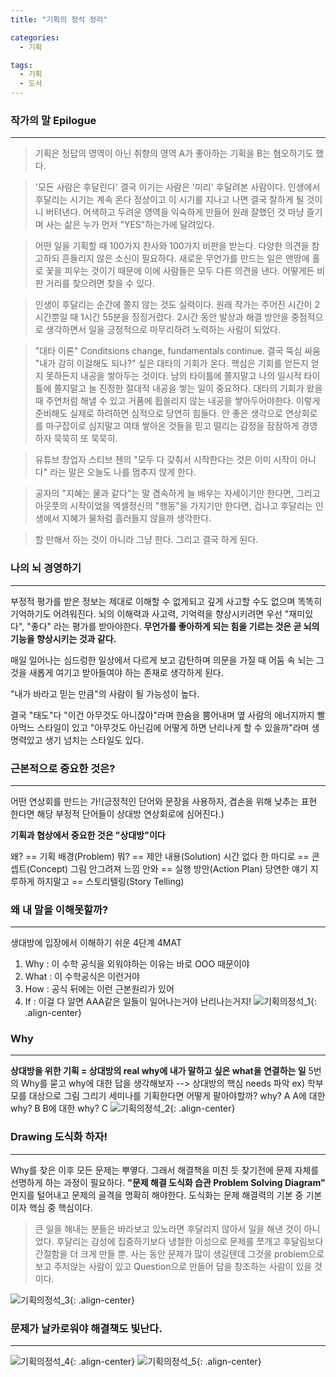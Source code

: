 ```yaml
---
title: "기획의 정석 정리"

categories:
  - 기획

tags:
  - 기획
  - 도서
---
```


### 작가의 말 Epilogue

---

> 기획은 정답의 영역이 아닌 취향의 영역 A가 좋아하는 기획을 B는 혐오하기도 했다.

> '모든 사람은 후달린다' 결국 이기는 사람은 '미리' 후달려본 사람이다.
> 인생에서 후달리는 시기는 계속 온다 정상이고 이 시기를 지나고 나면 결국 잘하게 될 것이니 버텨낸다.
> 어색하고 두려운 영역을 익숙하게 만들어 원래 잘했던 것 마냥 즐기며 사는 삶은 누가 먼저 "YES"하는가에 달려있다.

> 어떤 일을 기획할 때 100가지 찬사와 100가지 비판을 받는다.
> 다양한 의견을 참고하되 흔들리지 않은 소신이 필요하다.
> 새로운 무언가를 만드는 일은 맨땅에 홀로 꽃을 피우는 것이기 때문에 이에 사람들은 모두 다른 의견을 낸다. 어떻게든 비판 거리를 찾으려면 찾을 수 있다.

> 인생이 후달리는 순간에 쫄지 않는 것도 실력이다.
> 원래 작가는 주어진 시간이 2시간뿐일 때 1시간 55분을 징징거렸다.
> 2시간 동안 발상과 해결 방안을 중점적으로 생각하면서 일을 긍정적으로 마무리하려 노력하는 사람이 되었다.

> "대타 이론" Conditsions change, fundamentals continue. 결국 뚝심 싸움
> "내가 감히 이걸해도 되나?" 싶은 대타의 기회가 온다.
> 핵심은 기회를 얻든지 얻지 못하든지 내공을 쌓아두는 것이다.
> 남의 타이틀에 쫄지말고 나의 일시적 타이틀에 쫄지말고 늘 진정한 절대적 내공을 쌓는 일이 중요하다.
> 대타의 기회가 왔을 때 주연처럼 해낼 수 있고 거품에 휩쓸리지 않는 내공을 쌓아두어야한다.
> 이렇게 준비해도 실제로 하려하면 심적으로 당연히 힘들다.
> 안 좋은 생각으로 연상회로를 마구잡이로 심지말고 여태 쌓아온 것들을 믿고 떨리는 감정을 잠잠하게 경영하자 묵묵히 또 묵묵히.

> 유튜브 창업자 스티브 첸의 "모두 다 갖춰서 시작한다는 것은 이미 시작이 아니다" 라는 말은 오늘도 나를 멈추지 않게 한다.

> 공자의 "지혜는 물과 같다"는 말 겸속하게 늘 배우는 자세이기만 한다면, 그리고 아웃풋의 시작이었을 엑셀정신의 "행동"을 가지기만 한다면, 겁나고 후달리는 인생에서 지혜가 물처럼 흘러들지 않을까 생각한다.

> 할 만해서 하는 것이 아니라 그냥 한다. 그리고 결국 하게 된다.

### 나의 뇌 경영하기

---

부정적 평가를 받은 정보는 제대로 이해할 수 없게되고 깊게 사고할 수도 없으며 똑똑히 기억하기도 어려워진다.
뇌의 이해력과 사고력, 기억력을 향상시키려면 우선 "재미있다", "좋다" 라는 평가를 받아야한다.
**무언가를 좋아하게 되는 힘을 기르는 것은 곧 뇌의 기능을 향상시키는 것과 같다.**

매일 일어나는 심드렁한 일상에서 다르게 보고 감탄하며 의문을 가질 때 어둠 속 뇌는 그것을 새롭게 여기고 받아들여야 하는 존재로 생각하게 된다.

"내가 바라고 믿는 만큼"의 사람이 될 가능성이 높다.

결국 "태도"다 "이건 아무것도 아니잖아"라며 한숨을 뿜어내며 옆 사람의 에너지까지 빨아먹느 스타일이 있고 "아무것도 아닌김에 어떻게 하면 난리나게 할 수 있을까"라며 생명력있고 생기 넘치는 스타일도 있다.

### 근본적으로 중요한 것은?

---

어떤 연상회를 만드는 가!(긍정적인 단어와 문장을 사용하자, 겸손을 위해 낮추는 표현 한다면 해당 부정적 단어들이 상대방 연상회로에 심어진다.)

**기획과 협상에서 중요한 것은 "상대방"이다**

왜? == 기획 배경(Problem)
뭐? == 제안 내용(Solution)
시간 없다 한 마디로 == 콘셉트(Concept)
그림 안그려져 느낌 안와 == 실행 방안(Action Plan)
당연한 얘기 지루하게 하지말고 == 스토리텔링(Story Telling)

### 왜 내 말을 이해못할까?

---

생대방에 입장에서 이해하기 쉬운 4단계
4MAT

1. Why : 이 수학 공식을 외워야하는 이유는 바로 OOO 때문이야
2. What : 이 수학공식은 이런거야
3. How : 공식 뒤에는 이런 근본원리가 있어
4. If : 이걸 다 알면 AAA같은 일들이 일어나는거야 난리나는거지!
   ![기획의정석_1](https://namu-tree-kim.github.io/assets/images/기획정석_1.png "기획의정석_1"){: .align-center}

### Why

---

**상대방을 위한 기획 = 상대방의 real why에 내가 말하고 싶은 what을 연결하는 일**
5번의 Why를 묻고 why에 대한 답을 생각해보자 --> 상대방의 핵심 needs 파악
ex) 학부모를 대상으로 그림 그리기 세미나를 기획한다면 어떻게 팔아야할까?
why?
A
A에 대한 why?
B
B에 대한 why?
C
![기획의정석_2](https://namu-tree-kim.github.io/assets/images/기획정석_2.png "기획의정석_2"){: .align-center}

### Drawing 도식화 하자!

---

Why를 찾은 이후 모든 문제는 뿌옇다. 그래서 해결책을 미친 듯 찾기전에 문제 자체를 선명하게 하는 과정이 필요하다. **"문제 해결 도식화 습관 Problem Solving Diagram"**
먼지를 털어내고 문제의 골격을 명확히 해야한다.
도식화는 문제 해결력의 기본 중 기본이자 핵심 중 핵심이다.

> 큰 일을 해내는 분들은 바라보고 있노라면 후달리지 않아서 일을 해낸 것이 아니었다.
> 후달리는 감성에 집중하기보다 냉철한 이성으로 문제를 쪼개고 후달림보다 간절함을 더 크게 만들 뿐.
> 사는 동안 문제가 많이 생길텐데 그것을 problem으로 보고 주저앉는 사람이 있고
> Question으로 만들어 답을 창조하는 사람이 있을 것이다.

![기획의정석_3](https://namu-tree-kim.github.io/assets/images/기획정석_3.png "기획의정석_3"){: .align-center}

### 문제가 날카로워야 해결책도 빛난다.

---

![기획의정석_4](https://namu-tree-kim.github.io/assets/images/기획정석_4.png "기획의정석_4"){: .align-center}
![기획의정석_5](https://namu-tree-kim.github.io/assets/images/기획정석_5.png "기획의정석_5"){: .align-center}

